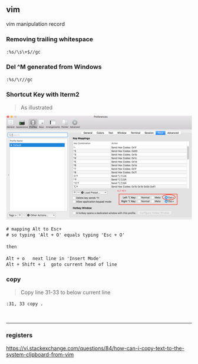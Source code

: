## vim
vim manipulation record

### Removing trailing whitespace
```vim
:%s/\s\+$//gc
```

### Del ^M generated from Windows
```vim
:%s/\r//gc
```

### Shortcut Key with Iterm2
> As illustrated

![](../res/iterm2-Alt.png)

```bvim
# mapping Alt to Esc+
# so typing 'Alt + O' equals typing 'Esc + O'

then

Alt + o   next line in 'Insert Mode'
Alt + Shift + i  goto current head of line
```

### copy
> Copy line 31-33 to below current line

```vim
:31, 33 copy .
```
<br>

---

### registers
<https://vi.stackexchange.com/questions/84/how-can-i-copy-text-to-the-system-clipboard-from-vim>
